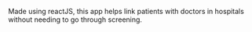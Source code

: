 Made using reactJS, this app helps link patients with doctors in hospitals without needing to go through screening.
